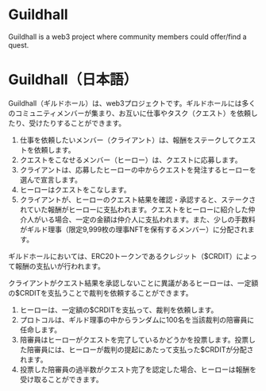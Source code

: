 # Guildhall
Guildhall is a web3 project where community members could offer/find a quest.

# Guildhall（日本語）

Guildhall（ギルドホール）は、web3プロジェクトです。ギルドホールには多くのコミュニティメンバーが集まり、お互いに仕事やタスク（クエスト）を依頼したり、受けたりすることができます。
1. 仕事を依頼したいメンバー（クライアント）は、報酬をステークしてクエストを依頼します。
2. クエストをこなせるメンバー（ヒーロー）は、クエストに応募します。
3. クライアントは、応募したヒーローの中からクエストを発注するヒーローを選んで宣言します。
4. ヒーローはクエストをこなします。
5. クライアントが、ヒーローのクエスト結果を確認・承認すると、ステークされていた報酬がヒーローに支払われます。クエストをヒーローに紹介した仲介人がいる場合、一定の金額は仲介人に支払われます。また、少しの手数料がギルド理事（限定9,999枚の理事NFTを保有するメンバー）に分配されます。

ギルドホールにおいては、ERC20トークンであるクレジット（$CRDIT）によって報酬の支払いが行われます。

クライアントがクエスト結果を承認しないことに異議があるヒーローは、一定額の$CRDITを支払うことで裁判を依頼することができます。
1. ヒーローは、一定額の$CRDITを支払って、裁判を依頼します。
2. プロトコルは、ギルド理事の中からランダムに100名を当該裁判の陪審員に任命します。
3. 陪審員はヒーローがクエストを完了しているかどうかを投票します。投票した陪審員には、ヒーローが裁判の提起にあたって支払った$CRDITが分配されます。
4. 投票した陪審員の過半数がクエスト完了を認定した場合、ヒーローは報酬を受け取ることができます。
